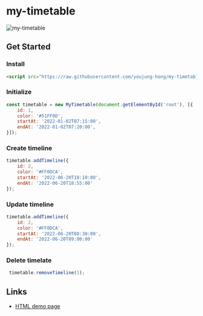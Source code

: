 # my-timetable

![my-timetable](https://user-images.githubusercontent.com/13758710/185757027-fe428245-2ff2-438c-bf3a-96ed709ad78d.png)

## Get Started

### Install
```html
<script src="https://raw.githubusercontent.com/youjung-hong/my-timetable/main/dist/main.js"></script>
```

### Initialize
```js
const timetable = new MyTimetable(document.getElementById('root'), [{
    id: 1,
    color: '#51FF0D',
    startAt: '2022-01-02T07:15:00',
    endAt: '2022-01-02T07:20:00',
}]);
```

### Create timeline
```js
timetable.addTimeline({
    id: 2,
    color: '#FF0DCA',
    startAt: '2022-06-20T18:10:00',
    endAt: '2022-06-20T18:55:00'
});
```
### Update timeline
```js
timetable.addTimeline({
    id: 2,
    color: '#FF0DCA',
    startAt: '2022-06-20T08:30:00',
    endAt: '2022-06-20T09:00:00'
});
```
### Delete timelate
```js
 timetable.removeTimeline(1);
```

## Links

- [HTML demo page](https://youjung-hong.github.io/my-timetable/)